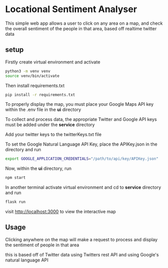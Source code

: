 # Locational Sentiment Analyser

This simple web app allows a user to click on any area on a map, and check the overall sentiment of the people in that area, based off realtime twitter data

## setup

Firstly create virtual environment and activate
```bash
python3 -m venv venv
source venv/bin/activate

```
Then install requirements.txt 
```bash
pip install -r requirements.txt
```
To properly display the map, you must place your Google Maps API key within the .env file in the **ui** directory

To collect and process data, the appropriate Twitter and Google API keys must be added under the **service** directory

Add your twitter keys to the twitterKeys.txt file

To set the Google Natural Language API Key, place the APIKey.json in the directory and run

```bash
export GOOGLE_APPLICATION_CREDENTIALS="/path/to/api/key/APIKey.json"

```

Now, within the **ui** directory, run
```bash
npm start
```

In another terminal activate virtual environment and cd to **service** directory and run

```bash
flask run
```

visit [http://localhost:3000](http://localhost:3000/) to view the interactive map

## Usage

Clicking anywhere on the map will make a request to process and display the sentiment of people in that area

this is based off of Twitter data using Twitters rest API and using Google's natural language API
